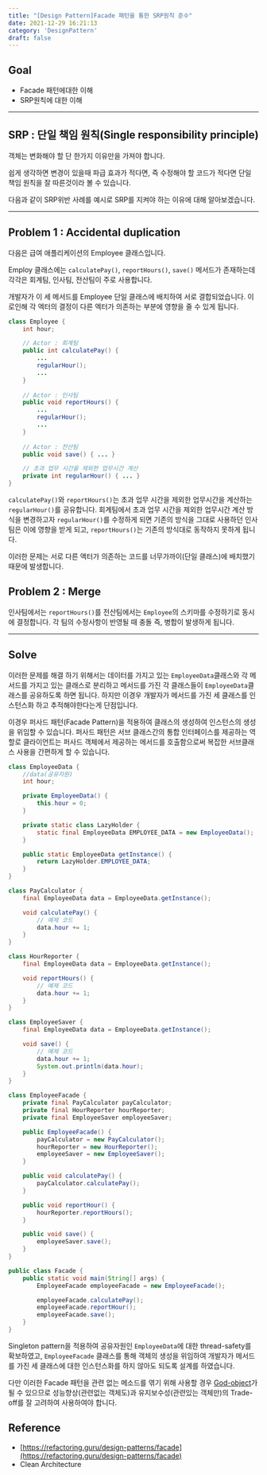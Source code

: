 ```yaml
---
title: "[Design Pattern]Facade 패턴을 통한 SRP원칙 준수"
date: 2021-12-29 16:21:13
category: 'DesignPattern'
draft: false
---
```



## Goal

- Facade 패턴에대한 이해
- SRP원칙에 대한 이해

---

## SRP : 단일 책임 원칙(Single responsibility principle)

객체는 변화해야 할 단 한가지 이유만을 가져야 합니다.

쉽게 생각하면 변경이 있을때 파급 효과가 적다면, 즉 수정해야 할 코드가 적다면 단일 책임 원칙을 잘 따른것이라 볼 수 있습니다.

다음과 같이 SRP위반 사례를 예시로 SRP를 지켜야 하는 이유에 대해 알아보겠습니다.

---

## Problem 1 : Accidental duplication

다음은 급여 애플리케이션의 Employee 클래스입니다.

Employ 클래스에는 `calculatePay()`, `reportHours()`, `save()` 메서드가 존재하는데 각각은 회계팀, 인사팀, 전산팀이 주로 사용합니다.

개발자가 이 세 메서드를 Employee 단일 클래스에 배치하여 서로 결합되었습니다. 이로인해 각 엑터의 결정이 다른 엑터가 의존하는 부분에 영향을 줄 수 있게 됩니다.

```java
class Employee {
    int hour;

    // Actor : 회계팀
    public int calculatePay() { 
        ...
        regularHour();
        ... 
    }
    
    // Actor : 인사팀
    public void reportHours() { 
        ...
        regularHour();
        ... 
    }
    
    // Actor : 전산팀
    public void save() { ... }

    // 초과 업무 시간을 제외한 업무시간 계산
    private int regularHour() { ... }
}
```

`calculatePay()`와 `reportHours()`는 초과 업무 시간을 제외한 업무시간을 계산하는 `regularHour()`를 공유합니다. 회계팀에서 초과 업무 시간을 제외한 업무시간 계산 방식을 변경하고자 `regularHour()`를 수정하게 되면 기존의 방식을 그대로 사용하던 인사팀은 이에 영향을 받게 되고, `reportHours()`는 기존의 방식대로 동작하지 못하게 됩니다.

이러한 문제는 서로 다른 액터가 의존하는 코드를 너무가까이(단일 클래스)에 배치했기 때문에 발생합니다.

## Problem 2 : Merge

인사팀에서는 `reportHours()`를 전산팀에서는 `Employee`의 스키마를 수정하기로 동시에 결정합니다. 각 팀의 수정사항이 반영될 때 충돌 즉, 병합이 발생하게 됩니다.

---

## Solve

이러한 문제를 해결 하기 위해서는 데이터를 가지고 있는 `EmployeeData`클래스와 각 메서드를 가지고 있는 클래스로 분리하고 메서드를 가진 각 클래스들이 `EmployeeData`클래스를 공유하도록 하면 됩니다. 하지만 이경우 개발자가 메서드를 가진 세 클래스를 인스턴스화 하고 추적해야한다는게 단점입니다.

이경우 퍼사드 패턴(Facade Pattern)을 적용하여 클래스의 생성하여 인스턴스의 생성을 위임할 수 있습니다. 퍼사드 패턴은 서브 클래스간의 통합 인터페이스를 제공하는 역할로 클라이언트는 퍼사드 객체에서 제공하는 메서드를 호출함으로써 복잡한 서브클래스 사용을 간편하게 할 수 있습니다.

```java
class EmployeeData {
    //data(공유자원)
    int hour;

    private EmployeeData() {
        this.hour = 0;
    }

    private static class LazyHolder {
        static final EmployeeData EMPLOYEE_DATA = new EmployeeData();
    }

    public static EmployeeData getInstance() {
        return LazyHolder.EMPLOYEE_DATA;
    }
}

class PayCalculator {
    final EmployeeData data = EmployeeData.getInstance();

    void calculatePay() {
        // 예제 코드
        data.hour += 1;
    }
}

class HourReporter {
    final EmployeeData data = EmployeeData.getInstance();

    void reportHours() {
        // 예제 코드
        data.hour += 1;
    }
}

class EmployeeSaver {
    final EmployeeData data = EmployeeData.getInstance();

    void save() {
        // 예제 코드
        data.hour += 1;
        System.out.println(data.hour);
    }
}

class EmployeeFacade {
    private final PayCalculator payCalculator;
    private final HourReporter hourReporter;
    private final EmployeeSaver employeeSaver;

    public EmployeeFacade() {
        payCalculator = new PayCalculator();
        hourReporter = new HourReporter();
        employeeSaver = new EmployeeSaver();
    }

    public void calculatePay() {
        payCalculator.calculatePay();
    }

    public void reportHour() {
        hourReporter.reportHours();
    }

    public void save() {
        employeeSaver.save();
    }
}

public class Facade {
    public static void main(String[] args) {
        EmployeeFacade employeeFacade = new EmployeeFacade();

        employeeFacade.calculatePay();
        employeeFacade.reportHour();
        employeeFacade.save();
    }
}
```

Singleton pattern을 적용하여 공유자원인 `EmployeeData`에 대한 thread-safety를 확보하였고, `EmployeeFacade` 클래스를 통해 객체의 생성을 위임하여 개발자가 메서드를 가진 세 클래스에 대한 인스턴스화를 하지 않아도 되도록 설계를 하였습니다.

다만 이러한 Facade 패턴을 관련 없는 메소드를 엮기 위해 사용할 경우 [God-object](https://en.wikipedia.org/wiki/God_object)가 될 수 있으므로 성능향상(관련없는 객체도)과 유지보수성(관련있는 객체만)의 Trade-off를 잘 고려하여 사용하여야 합니다.

## Reference

- [https://refactoring.guru/design-patterns/facade](https://refactoring.guru/design-patterns/facade)
- Clean Architecture